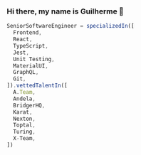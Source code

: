### Hi there, my name is Guilherme 👋

```js
SeniorSoftwareEngineer = specializedIn([
  Frontend,
  React,
  TypeScript,
  Jest,
  Unit Testing,
  MaterialUI,
  GraphQL,
  Git,
]).vettedTalentIn([
  A.Team,
  Andela,
  BridgerHQ,
  Karat,
  Nexton,
  Toptal,
  Turing,
  X-Team,
])

```

<!--
**GuiMend/GuiMend** is a ✨ _special_ ✨ repository because its `README.md` (this file) appears on your GitHub profile.

Here are some ideas to get you started:

- 🔭 I’m currently working on ...
- 🌱 I’m currently learning ...
- 👯 I’m looking to collaborate on ...
- 🤔 I’m looking for help with ...
- 💬 Ask me about ...
- 📫 How to reach me: ...
- ⚡ Fun fact: ...
-->
